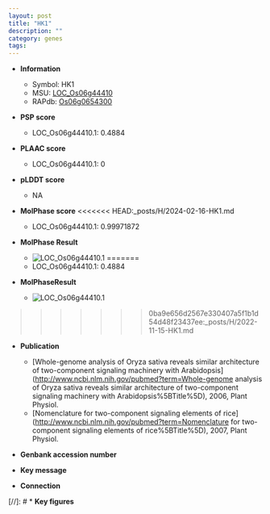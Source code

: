 ```yaml
---
layout: post
title: "HK1"
description: ""
category: genes
tags: 
---
```


* **Information**  
    + Symbol: HK1  
    + MSU: [LOC_Os06g44410](http://rice.plantbiology.msu.edu/cgi-bin/ORF_infopage.cgi?orf=LOC_Os06g44410)  
    + RAPdb: [Os06g0654300](http://rapdb.dna.affrc.go.jp/viewer/gbrowse_details/irgsp1?name=Os06g0654300)  

* **PSP score**  
    + LOC_Os06g44410.1: 0.4884 

* **PLAAC score**  
    + LOC_Os06g44410.1: 0 

* **pLDDT score**
    + NA


* **MolPhase score**
<<<<<<< HEAD:_posts/H/2024-02-16-HK1.md
    + LOC_Os06g44410.1: 0.99971872

* **MolPhase Result**
    + ![LOC_Os06g44410.1](https://304243504.github.io/Pictures/LOC_Os06g/LOC_Os06g44410.1.png)
=======
    + LOC_Os06g44410.1: 0.4884

* **MolPhaseResult**
    + ![LOC_Os06g44410.1](https://ricepsp.github.io/pictures/LOC_Os06g/LOC_Os06g44410.1.png)
>>>>>>> 0ba9e656d2567e330407a5f1b1d54d48f23437ee:_posts/H/2022-11-15-HK1.md

* **Publication**  
    + [Whole-genome analysis of Oryza sativa reveals similar architecture of two-component signaling machinery with Arabidopsis](http://www.ncbi.nlm.nih.gov/pubmed?term=Whole-genome analysis of Oryza sativa reveals similar architecture of two-component signaling machinery with Arabidopsis%5BTitle%5D), 2006, Plant Physiol.
    + [Nomenclature for two-component signaling elements of rice](http://www.ncbi.nlm.nih.gov/pubmed?term=Nomenclature for two-component signaling elements of rice%5BTitle%5D), 2007, Plant Physiol.

* **Genbank accession number**  

* **Key message**  

* **Connection**  

[//]: # * **Key figures**  


